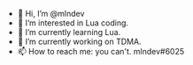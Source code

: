 - 👋 Hi, I’m @mlndev
- 👀 I’m interested in Lua coding.
- 🌱 I’m currently learning Lua.
- 💞️ I’m currently working on TDMA.
- 📫 How to reach me: you can't. mlndev#6025

<!---
mlndev/mlndev is a ✨ special ✨ repository because it's `README.md` (this file) appears on your GitHub profile.
You can click the Preview link to take a look at your changes.
--->
